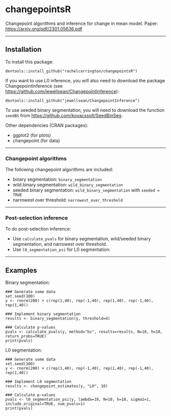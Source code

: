 # changepointsR

Changepoint algorithms and inference for change in mean model. Paper: https://arxiv.org/pdf/2301.05636.pdf

********************************************************************************************************************************************
## Installation

To install this package:
```
devtools::install_github("rachelcarrington/changepointsR")
```

If you want to use L0 inference, you will also need to download the package ChangepointInference (see https://github.com/jewellsean/ChangepointInference):
```
devtools::install_github("jewellsean/ChangepointInference")
```

To use seeded binary segmentation, you will need to download the function `seedBS` from https://github.com/kovacssolt/SeedBinSeg.

Other dependencies (CRAN packages):
* ggplot2 (for plots)
* changepoint (for data)

********************************************************************************************************************************************

### Changepoint algorithms
The following changepoint algorithms are included:
* binary segmentation: `binary_segmentation`
* wild binary segmentation: `wild_binary_segmentation`
* seeded binary segmentation: `wild_binary_segmentation` with `seeded = TRUE`
* narrowest over threshold: `narrowest_over_threshold`

********************************************************************************************************************************************

### Post-selection inference
To do post-selection inference:
* Use `calculate_pvals` for binary segmentation, wild/seeded binary segmentation, and narrowest over threshold. </br>
* Use `l0_segmentation_psi` for L0 segmentation.

********************************************************************************************************************************************

## Examples

Binary segmentation:

```
### Generate some data
set.seed(100)
y <- rnorm(200) + c(rep(1,40), rep(-1,40), rep(1,40), rep(-1,40), rep(1,40))

### Implement binary segmentation
results <- binary_segmentation(y, threshold=4)

### Calculate p-values
pvals <- calculate_pvals(y, method="bs", results=results, N=10, h=10, return_probs=TRUE)
print(pvals)
```

L0 segmentation:

```
### Generate some data
set.seed(100)
y <- rnorm(200) + c(rep(1,40), rep(-1,40), rep(1,40), rep(-1,40), rep(1,40))

### Implement L0 segmentation
results <- changepoint_estimates(y, "L0", 10)

### Calculate p-values
pvals <- l0_segmentation_psi(y, lambda=10, N=10, h=10, sigma2=1, include_original=TRUE, num_pvals=1)
print(pvals)
```

